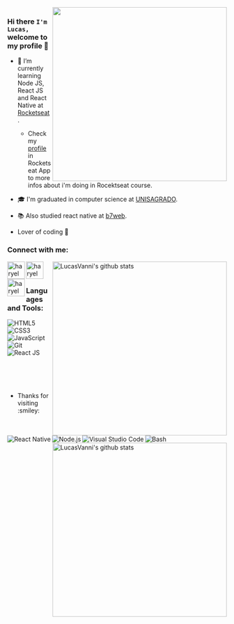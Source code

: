 <img align="right" width="400" src="https://www.cerebro.fit/uploads/thumbnails/course_thumbnails/course_thumbnail_default_70.jpg" />


### Hi there `I'm Lucas,` welcome to my profile 👋

- :rocket: I’m currently learning Node JS, React JS and React Native at [Rocketseat](https://rocketseat.com.br).
    - Check my [profile](https://app.rocketseat.com.br/me/lucas-vanni) in Rocketseat App to more infos about i'm doing in Rocektseat course. 
- :mortar_board: I'm graduated in computer science at [UNISAGRADO](https://unisagrado.edu.br).
- :books: Also studied react native at [b7web](https://b7web.com.br).

- Lover of coding :exploding_head:

### Connect with me: 

<img align="right" width="400" src="https://github-readme-stats.vercel.app/api/top-langs/?username=LucasVanni&layout=compact&theme=algolia" alt="LucasVanni's github stats" />

[<img align="left" alt="haryel gillet ramalho | LinkedIn"  width="40px" src="https://github.com/LucasVanni/LucasVanni/blob/master/imgs/linkedin.png" />][linkedin]
[<img align="left" alt="haryel gillet ramalho | Github" width="40px"  src="https://github.com/LucasVanni/LucasVanni/blob/master/imgs/github.png" />][github]
[<img align="left" alt="haryel gillet ramalho | E-mail" width="40px"  src="https://github.com/LucasVanni/LucasVanni/blob/master/imgs/outlook.png" />][outlook]

<br /><br />
<div>
    <h3>Languages and Tools:</h3>

  <div>
    <a href="https://developer.mozilla.org/pt-BR/docs/Web/HTML/HTML5"> 
        <img align="left" alt="HTML5" src="https://img.shields.io/badge/-HTML5-E54C21?style=for-the-badge&logoColor=fff&logo=html5" /> 
    </a>
    <a href="https://www.w3.org/Style/CSS/Overview.en.html">
        <img align="left" alt="CSS3" src="https://img.shields.io/badge/-CSS3-57A7E4?style=for-the-badge&logoColor=fff&logo=css3" />
    </a>
    <a href="https://developer.mozilla.org/pt-BR/docs/Web/JavaScript">
        <img align="left" alt="JavaScript" src="https://img.shields.io/badge/-Javascript-222222?style=for-the-badge&logoColor=ff0&logo=javascript" />
    </a>
    
  </div>
  <br/><br/> 
    <div>
        <a href="https://git-scm.com">
            <img align="left" alt="Git" src="https://img.shields.io/badge/-Git-F54D27?style=for-the-badge&logoColor=fff&logo=git" />
         </a>
         <a href="https://pt-br.reactjs.org">
            <img align="left" alt="React JS" src="https://img.shields.io/badge/-React-0499B0?style=for-the-badge&logoColor=fff&logo=react" />
        </a>
         <a href="https://reactnative.dev" >
            <img align="left" alt="React Native" src="https://img.shields.io/badge/-React_Native-0488B0?style=for-the-badge&logoColor=fff&logo=react" />
        </a>
    </div>
    <br/><br/>
     <div>
        <a href="https://nodejs.org/en/">
            <img align="left" alt="Node.js" src="https://img.shields.io/badge/-Node_JS-018635?style=for-the-badge&logoColor=fff&logo=node.js" />
        </a>
        <a href="https://code.visualstudio.com">
            <img align="left" alt="Visual Studio Code" src="https://img.shields.io/badge/-VS_Code-0074C1?style=for-the-badge&logoColor=fff&logo=visual-studio-code" />
        </a>
        <a href="https://ohmyz.sh">
            <img align="left" alt="Bash" src="https://img.shields.io/badge/-Terminal-0277BD?style=for-the-badge&logoColor=fff&logo=powershell" />
        </a>
    </div>
 </div>
 <br />
 <div>
     <img align="right" width="400" src="https://github-readme-stats.vercel.app/api?username=LucasVanni&show_icons=true&theme=algolia&count_private=true" alt="LucasVanni's github stats" />
 </div>
 <br/><br/>  
 <br/><br/>  

<div align="center" >
   <ul align="left">
     <li align="left">Thanks for visiting :smiley:</li>
   </ul>
</div>
 
[linkedin]: https://www.linkedin.com/in/lucas-vanni-a66181145
[github]: https://github.com/LucasVanni
[outlook]: mailto:lucas.vanni@hotmail.com
